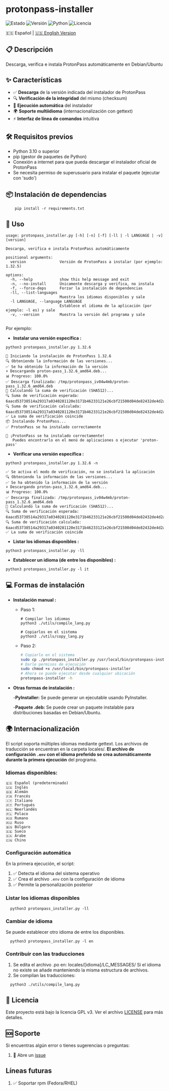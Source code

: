 # protonpass-installer

![Estado](https://img.shields.io/badge/Estado-Estable-yellow?style=for-the-badge)
![Versión](https://img.shields.io/badge/Versión-1.0.0-blue?style=for-the-badge)
![Python](https://img.shields.io/badge/Python-3.10%2B-blue?style=for-the-badge&logo=python)
![Licencia](https://img.shields.io/badge/Licencia-GPL_v3-blue.svg?style=for-the-badge)

  🇪🇸 Español | [🇺🇸 English Version](README_EN.md)

## 📋 Descripción

Descarga, verifica e instala ProtonPass automáticamente en Debian/Ubuntu

## ✨ Características

- ✅ **Descarga** de la versión indicada del instalador de ProtonPass
- 🔍 **Verificación de la integridad** del mismo (checksum)
- 🚀 **Ejecución automática** del instalador
- 🌍 **Soporte multiidioma** (internacionalización con gettext)
- ⚡ **Interfaz de línea de comandos** intuitiva

## 🛠️ Requisitos previos

- Python 3.10 o superior
- pip (gestor de paquetes de Python)
- Conexión a internet para que pueda descargar el instalador oficial de ProtonPass
- Se necesita permiso de superusuario para instalar el paquete (ejecutar con 'sudo')

## 📦 Instalación de dependencias

```
    pip install -r requirements.txt
```

## 🚀 Uso
```
usage: protonpass_installer.py [-h] [-n] [-f] [-ll | -l LANGUAGE | -v] [version]

Descarga, verifica e instala ProtonPass automáticamente

positional arguments:
  version               Versión de ProtonPass a instalar (por ejemplo: 1.32.5)

options:
  -h, --help            show this help message and exit
  -n, --no-install      Únicamente descarga y verifica, no instala
  -f, --force-deps      Forzar la instalación de dependencias
  -ll, --list-languages
                        Muestra los idiomas disponibles y sale
  -l LANGUAGE, --language LANGUAGE
                        Establece el idioma de la aplicación (por ejemplo: -l es) y sale
  -v, --version         Muestra la versión del programa y sale


```
Por ejemplo: 
* **Instalar una versión específica :**
```
python3 protonpass_installer.py 1.32.6

🚀 Iniciando la instalación de ProtonPass 1.32.6
🔍 Obteniendo la información de las versiones...
✅ Se ha obtenido la información de la versión
⬇️ Descargando proton-pass_1.32.6_amd64.deb...
📊 Progreso: 100.0%
✅ Descarga finalizada: /tmp/protonpass_iv04w4mb/proton-pass_1.32.6_amd64.deb
🔐 Calculando la suma de verificación (SHA512)...
🔍 Suma de verificación esperada:  6aacd53738514a29317a0340281120e3171b46233121e26cbf21500d04de82432de4d2ab41522a8fa61df2fa04a860b40ffa3ddc6dba079c53c2ce1b3771c69d
🔍 Suma de verificación calculada: 6aacd53738514a29317a0340281120e3171b46233121e26cbf21500d04de82432de4d2ab41522a8fa61df2fa04a860b40ffa3ddc6dba079c53c2ce1b3771c69d
✅ La suma de verificación coincide
📦 Instalando ProtonPass...
✅ ProtonPass se ha instalado correctamente

🎉 ¡ProtonPass se ha instalado correctamente!
   Puedes encontrarlo en el menú de aplicaciones o ejecutar 'proton-pass'

```
* **Verificar una versión específica :**
```
python3 protonpass_installer.py 1.32.6 -n

✅ Se activa el modo de verificación, no se instalará la aplicación
🔍 Obteniendo la información de las versiones...
✅ Se ha obtenido la información de la versión
⬇️ Descargando proton-pass_1.32.6_amd64.deb...
📊 Progreso: 100.0%
✅ Descarga finalizada: /tmp/protonpass_iv04w4mb/proton-pass_1.32.6_amd64.deb
🔐 Calculando la suma de verificación (SHA512)...
🔍 Suma de verificación esperada:  6aacd53738514a29317a0340281120e3171b46233121e26cbf21500d04de82432de4d2ab41522a8fa61df2fa04a860b40ffa3ddc6dba079c53c2ce1b3771c69d
🔍 Suma de verificación calculada: 6aacd53738514a29317a0340281120e3171b46233121e26cbf21500d04de82432de4d2ab41522a8fa61df2fa04a860b40ffa3ddc6dba079c53c2ce1b3771c69d
✅ La suma de verificación coincide
```
* **Listar los idiomas disponibles :**
```
python3 protonpass_installer.py -ll
```
* **Establecer un idioma (de entre los disponibles) :**
```
python3 protonpass_installer.py -l it
```
## 💻 Formas de instalación
* **Instalación manual :**
  - Paso 1:
    ```
    # Compilar los idiomas
    python3 ./utils/compile_lang.py
    
    # Copiarlos en el sistema
    python3 ./utils/copy_lang.py
    ```
  - Paso 2:
    ```bash
    # Copiarlo en el sistema
    sudo cp ./protonpass_installer.py /usr/local/bin/protonpass-installer
    # Darle permisos de ejecución
    sudo chmod +x /usr/local/bin/protonpass-installer
    # Ahora se puede ejecutar desde cualquier ubicación
    protonpass-installer -h
    ```
* **Otras formas de instalación :**


   -**PyInstaller:** Se puede generar un ejecutable usando PyInstaller.

   -**Paquete .deb:** Se puede crear un paquete instalable para distribuciones basadas en Debian/Ubuntu.

## 🌍 Internacionalización

El script soporta múltiples idiomas mediante gettext. Los archivos de traducción se encuentran en la carpeta locales/.
**El archivo de configuración `.env` con el idioma preferido se crea automáticamente durante la primera ejecución** del programa.

### Idiomas disponibles:

    🇪🇸 Español (predeterminado)
    🇺🇸 Inglés    
    🇩🇪 Alemán
    🇫🇷 Francés
    🇮🇹 Italiano
    🇵🇹 Portugués
    🇳🇱 Neerlandés
    🇵🇱 Polaco
    🇷🇴 Rumano
    🇷🇺 Ruso
    🇧🇬 Búlgaro
    🇸🇪 Sueco
    🇸🇦 Árabe
    🇨🇳 Chino

### Configuración automática
En la primera ejecución, el script:
1. ✅ Detecta el idioma del sistema operativo
2. ✅ Crea el archivo `.env` con la configuración de idioma
3. ✅ Permite la personalización posterior 

### Listar los idiomas disponibles
 ```
   python3 protonpass_installer.py -ll
   ```

### Cambiar de idioma
 Se puede establecer otro idioma de entre los disponibles.
 ```
   python3 protonpass_installer.py -l en
   ```

### Contribuir con las traducciones

1. Se edita el archivo .po en: locales/[idioma]/LC_MESSAGES/
   Si el idioma no existe se añade manteniendo la misma estructura de archivos.
2. Se compilan las traducciones:
 ```
   python3 ./utils/compile_lang.py 
   ```
## 📄 Licencia

Este proyecto está bajo la licencia GPL v3. Ver el archivo [LICENSE](LICENSE) para más detalles.

## 🆘 Soporte

Si encuentras algún error o tienes sugerencias o preguntas:
   
1. 📧 Abre un [issue](https://github.com/medinaccesar/protonpass-installer/issues)

## Líneas futuras
1. ✅ Soportar rpm (Fedora/RHEL)
